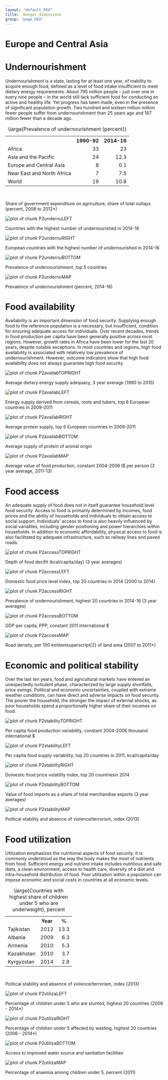 ```yaml
---
layout: "default_REU"
title:  Hunger dimensions
group: "page_REU"
---
```


#  Europe and Central Asia

<!--
%
% PPPPPPPPPPPPPPPPP                                               tttt           222222222222222
% P::::::::::::::::P                                           ttt:::t          2:::::::::::::::22
% P::::::PPPPPP:::::P                                          t:::::t          2::::::222222:::::2
% PP:::::P     P:::::P                                         t:::::t          2222222     2:::::2
%   P::::P     P:::::Paaaaaaaaaaaaa  rrrrr   rrrrrrrrr   ttttttt:::::ttttttt                2:::::2
%   P::::P     P:::::Pa::::::::::::a r::::rrr:::::::::r  t:::::::::::::::::t                2:::::2
%   P::::PPPPPP:::::P aaaaaaaaa:::::ar:::::::::::::::::r t:::::::::::::::::t             2222::::2
%   P:::::::::::::PP           a::::arr::::::rrrrr::::::rtttttt:::::::tttttt        22222::::::22
%   P::::PPPPPPPPP      aaaaaaa:::::a r:::::r     r:::::r      t:::::t            22::::::::222
%   P::::P            aa::::::::::::a r:::::r     rrrrrrr      t:::::t           2:::::22222
%   P::::P           a::::aaaa::::::a r:::::r                  t:::::t          2:::::2
%   P::::P          a::::a    a:::::a r:::::r                  t:::::t    tttttt2:::::2
% PP::::::PP        a::::a    a:::::a r:::::r                  t::::::tttt:::::t2:::::2       222222
% P::::::::P        a:::::aaaa::::::a r:::::r                  tt::::::::::::::t2::::::2222222:::::2
% P::::::::P         a::::::::::aa:::ar:::::r                    tt:::::::::::tt2::::::::::::::::::2
% PPPPPPPPPP          aaaaaaaaaa  aaaarrrrrrr                      ttttttttttt  22222222222222222222
%


%%%%%%%%%%%%%%%%%%%%%%%%%%%%%%%%%%%%%%%%%%%%%%%%%%
%% PART2 - Hunger dimensions
%%%%%%%%%%%%%%%%%%%%%%%%%%%%%%%%%%%%%%%%%%%%%%%%%%
 -->








<!-- %   _   _             _                                         _       _                              _
%  | | | | _ __    __| |  ___  _ __  _ __    ___   _   _  _ __ (_) ___ | |__   _ __ ___    ___  _ __  | |_
%  | | | || '_ \  / _` | / _ \| '__|| '_ \  / _ \ | | | || '__|| |/ __|| '_ \ | '_ ` _ \  / _ \| '_ \ | __|
%  | |_| || | | || (_| ||  __/| |   | | | || (_) || |_| || |   | |\__ \| | | || | | | | ||  __/| | | || |_
%   \___/ |_| |_| \__,_| \___||_|   |_| |_| \___/  \__,_||_|   |_||___/|_| |_||_| |_| |_| \___||_| |_| \__|
 -->


<h1> Undernourishment </h1> 
<p>Undernourishment is a state, lasting for at least one year, of inability to acquire enough food, defined as a level of food intake insufficient to meet dietary energy requirements. About 795 million people – just over one in every nine people – in the world still lack sufficient food for conducting an active and healthy life. Yet progress has been made, even in the presence of significant population growth. Two hundred and sixteen million million fewer people suffer from undernourishment than 25 years ago and 167 million fewer than a decade ago.</p> 






<!-- html table generated in R 3.2.2 by xtable 1.7-4 package -->
<!-- Fri Oct 30 13:16:40 2015 -->
<table class="table table-striped table-hover">
<caption align="top"> \large{Prevalence of undernourishment (percent)} </caption>
<tr> <th>  </th> <th> 1990-92 </th> <th> 2014-16 </th>  </tr>
 <tr> <td> Africa </td> <td align="right"> 33 </td> <td align="right"> 23 </td> </tr>
  <tr> <td> Asia and the Pacific </td> <td align="right"> 24 </td> <td align="right"> 12.3 </td> </tr>
  <tr> <td> Europe and Central Asia </td> <td align="right"> 8 </td> <td align="right"> 0.1 </td> </tr>
  <tr> <td> Near East and North Africa </td> <td align="right"> 7 </td> <td align="right"> 7.5 </td> </tr>
  <tr> <td> World </td> <td align="right"> 19 </td> <td align="right"> 10.8 </td> </tr>
  </table>
</br> <p class='caption'>Share of government expenditure on agriculture, share of total outlays (percent, 2008 to 2012*)</p>


![plot of chunk P2undernuLEFT](figure/P2undernuLEFT-1.png) </br> <p class='caption'>Countries with the highest number of undernourished in 2014-16</p>

![plot of chunk P2undernuRIGHT](figure/P2undernuRIGHT-1.png) </br> <p class='caption'>European countries with the highest number of undernourished in 2014-16</p>


![plot of chunk P2undernuBOTTOM](figure/P2undernuBOTTOM-1.png) </br> <p class='caption'>Prevalence of undernourishment, top 5 countries</p>


![plot of chunk P2undernuMAP](figure/P2undernuMAP-1.png) </br> <p class='caption'>Prevalence of undernourishment (percent, 2014-16)</p>






<!-- %   _____                       _                             _   _           _       _   _   _   _
%  |  ___|   ___     ___     __| |     __ _  __   __   __ _  (_) | |   __ _  | |__   (_) | | (_) | |_   _   _
%  | |_     / _ \   / _ \   / _` |    / _` | \ \ / /  / _` | | | | |  / _` | | '_ \  | | | | | | | __| | | | |
%  |  _|   | (_) | | (_) | | (_| |   | (_| |  \ V /  | (_| | | | | | | (_| | | |_) | | | | | | | | |_  | |_| |
%  |_|      \___/   \___/   \__,_|    \__,_|   \_/    \__,_| |_| |_|  \__,_| |_.__/  |_| |_| |_|  \__|  \__, |
%                                                                                                       |___/ -->






<h1> Food availability </h1> 
<p>Availability is an important dimension of food security. Supplying enough food to the reference population is a necessary, but insufficient, condition for ensuring adequate access for individuals. Over recent decades, trends in food production per capita have been generally positive across most regions. However, growth rates in Africa have been lower for the last 20 years, despite notable exceptions. In most countries and regions, high food availability is associated with relatively low prevalence of undernourishment. However, outcome indicators show that high food availability does not always guarantee high food security.</p> 






![plot of chunk P2availabTOPRIGHT](figure/P2availabTOPRIGHT-1.png) </br> <p class='caption'>Average dietary energy supply adequacy, 3 year average (1990 to 2015)</p>


![plot of chunk P2availabLEFT](figure/P2availabLEFT-1.png) </br> <p class='caption'>Energy supply derived from cereals, roots and tubers, top 6 European countries in 2009-2011</p>

![plot of chunk P2availabRIGHT](figure/P2availabRIGHT-1.png) </br> <p class='caption'>Average protein supply, top 6 European countries in 2009-2011</p>


![plot of chunk P2availabBOTTOM](figure/P2availabBOTTOM-1.png) </br> <p class='caption'>Average supply of protein of animal origin</p>


![plot of chunk P2availabMAP](figure/P2availabMAP-1.png) </br> <p class='caption'>Average value of food production, constant 2004-2006 I\$ per person (3 year average, 2011-13)</p>





<!-- %   _____                       _
%  |  ___|   ___     ___     __| |     __ _    ___    ___    ___   ___   ___
%  | |_     / _ \   / _ \   / _` |    / _` |  / __|  / __|  / _ \ / __| / __|
%  |  _|   | (_) | | (_) | | (_| |   | (_| | | (__  | (__  |  __/ \__ \ \__ \
%  |_|      \___/   \___/   \__,_|    \__,_|  \___|  \___|  \___| |___/ |___/
% -->





<h1> Food access </h1> 
<p>An adequate supply of food does not in itself guarantee household level food security. Access to food is primarily determined by incomes, food prices and the ability of households and individuals to obtain access to social support. Individuals’ access to food is also heavily influenced by social variables, including gender positioning and power hierarchies within households. In addition to economic affordability, physical access to food is also facilitated by adequate infrastructure, such as railway lines and paved roads.</p> 






![plot of chunk P2accessTOPRIGHT](figure/P2accessTOPRIGHT-1.png) </br> <p class='caption'>Depth of food decifit (kcal/capita/day) (3 year averages)</p>


![plot of chunk P2accessLEFT](figure/P2accessLEFT-1.png) </br> <p class='caption'>Domestic food price level index, top 20 countries in 2014 (2000 to 2014)</p>

![plot of chunk P2accessRIGHT](figure/P2accessRIGHT-1.png) </br> <p class='caption'>Prevalence of undernourishment, highest 20 countries in 2014-16 (3 year averages)</p>


![plot of chunk P2accessBOTTOM](figure/P2accessBOTTOM-1.png) </br> <p class='caption'>GDP per capita, PPP, constant 2011 international \$</p>


![plot of chunk P2accessMAP](figure/P2accessMAP-1.png) </br> <p class='caption'>Road density, per 100 km\textsuperscript{2} of land area (2007 to 2011*)</p>



<!-- %   _____                       _           _             _       _   _   _   _
%  |  ___|   ___     ___     __| |    ___  | |_    __ _  | |__   (_) | | (_) | |_   _   _
%  | |_     / _ \   / _ \   / _` |   / __| | __|  / _` | | '_ \  | | | | | | | __| | | | |
%  |  _|   | (_) | | (_) | | (_| |   \__ \ | |_  | (_| | | |_) | | | | | | | | |_  | |_| |
%  |_|      \___/   \___/   \__,_|   |___/  \__|  \__,_| |_.__/  |_| |_| |_|  \__|  \__, |
%                                                                                   |___/ -->


<h1> Economic and political stability </h1> 
<p>Over the last ten years, food and agricultural markets have entered an unexpectedly turbulent phase, characterized by large supply shortfalls, price swings. Political and economic uncertainties, coupled with extreme weather conditions, can have direct and adverse impacts on food security. The poorer the household, the stronger the impact of external shocks, as poor households spend a proportionally higher share of their incomes on food.</p> 






![plot of chunk P2stabilityTOPRIGHT](figure/P2stabilityTOPRIGHT-1.png) </br> <p class='caption'>Per capita food production variability, constant 2004-2006 thousand international \$</p>


![plot of chunk P2stabilityLEFT](figure/P2stabilityLEFT-1.png) </br> <p class='caption'>Per capita food supply variability, top 20 countries in 2011, kcal/capita/day</p>

![plot of chunk P2stabilityRIGHT](figure/P2stabilityRIGHT-1.png) </br> <p class='caption'>Domestic food price volatility index, top 20 countriesin 2014</p>


![plot of chunk P2stabilityBOTTOM](figure/P2stabilityBOTTOM-1.png) </br> <p class='caption'>Value of food imports as a share of total merchandise exports (3 year averages)</p>


![plot of chunk P2stabilityMAP](figure/P2stabilityMAP-1.png) </br> <p class='caption'>Political stability and absence of violence/terrorism, index (2013)</p>


<!-- %   _____                       _             _     _   _   _                 _     _
%  |  ___|   ___     ___     __| |    _   _  | |_  (_) | | (_)  ____   __ _  | |_  (_)   ___    _ __
%  | |_     / _ \   / _ \   / _` |   | | | | | __| | | | | | | |_  /  / _` | | __| | |  / _ \  | '_ \
%  |  _|   | (_) | | (_) | | (_| |   | |_| | | |_  | | | | | |  / /  | (_| | | |_  | | | (_) | | | | |
%  |_|      \___/   \___/   \__,_|    \__,_|  \__| |_| |_| |_| /___|  \__,_|  \__| |_|  \___/  |_| |_|
% -->


<h1> Food utilization </h1> 
<p>Utilization emphasizes the nutritional aspects of food security. It is commonly understood as the way the body makes the most of nutrients from food. Sufficient energy and nutrient intake includes nutritious and safe diets, a clean environment, access to health care, diversity of a diet and intra-household distribution of food. Poor utilization within a population can impose economic and social costs in countries at all economic levels.</p> 





<!-- html table generated in R 3.2.2 by xtable 1.7-4 package -->
<!-- Fri Oct 30 13:16:47 2015 -->
<table class="table table-striped table-hover">
<caption align="top"> \large{Countries with highest share of children under 5 who are underweight}, percent </caption>
<tr> <th>  </th> <th> Year </th> <th> % </th>  </tr>
 <tr> <td> Tajikistan </td> <td align="right"> 2012 </td> <td align="right"> 13.3 </td> </tr>
  <tr> <td> Albania </td> <td align="right"> 2009 </td> <td align="right"> 6.3 </td> </tr>
  <tr> <td> Armenia </td> <td align="right"> 2010 </td> <td align="right"> 5.3 </td> </tr>
  <tr> <td> Kazakhstan </td> <td align="right"> 2010 </td> <td align="right"> 3.7 </td> </tr>
  <tr> <td> Kyrgyzstan </td> <td align="right"> 2014 </td> <td align="right"> 2.8 </td> </tr>
  </table>
</br> <p class='caption'>Political stability and absence of violence/terrorism, index (2013)</p>


![plot of chunk P2utilizaLEFT](figure/P2utilizaLEFT-1.png) </br> <p class='caption'>Percentage of children under 5 who are stunted, highest 20 countries (2006 - 2014*)</p>

![plot of chunk P2utilizaRIGHT](figure/P2utilizaRIGHT-1.png) </br> <p class='caption'>Percentage of children under 5 affected by wasting, highest 20 countries (2006 - 2014*)</p>


![plot of chunk P2utilizaBOTTOM](figure/P2utilizaBOTTOM-1.png) </br> <p class='caption'>Access to improved water source and sanitation facilities</p>


![plot of chunk P2utilizaMAP](figure/P2utilizaMAP-1.png) </br> <p class='caption'>Percentage of anaemia among children under 5, percent (2011)</p>

